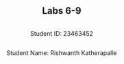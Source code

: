 ﻿<div style="display: flex; flex-direction: column; justify-content: center; align-items: center; height: 100vh;">

  <h2>Labs 6-9</h2>
  
  <p>Student ID: 23463452</p>
  <p>Student Name: Rishwanth Katherapalle</p>

</div>

# Lab 6

## Set up an EC2 instance

### [1] Create an EC2 micro instance with Ubuntu and SSH into it. 


### [2] Install the Python 3 virtual environment package. 


### [3] Access a directory 


### [4] Set up a virtual environment


### [5] Activate the virtual environment


### [6] Install nginx


### [7] Configure nginx


### [8] Restart nginx


### [9] Access your EC2 instance


## Set up Django inside the created EC2 instance

### [1] Edit the following files (create them if not exist)


### [2] Run the web server again


### [3] Access the EC2 instance


## Set up an ALB

### [1] Create an application load balancer


### [2] Health check


### [3] Access


<div style="page-break-after: always;"></div>

# Lab 7

## Set up an EC2 instance

## Install and configure Fabric

## Use Fabric for automation

<div style="page-break-after: always;"></div>

# Lab 8

## Create a Dockerfile and build a Docker image

## Prepare ECR via Boto3 scripts on your local machine

### ECR

## Push a local Docker image onto ECR

## Deploy your Docker image onto ECS

### Create a task definition for an ECS task:

### Create an ECS service:

### Get a public IP address

## Run Hyperparameter Tuning Jobs


<div style="page-break-after: always;"></div>

# Lab 9

## AWS Comprehend

AWS Comprehend offers different services to analyse text using machine learning. With Comprehend API, you will be able to perform common NLP tasks such as sentiment analysis, or simply detecting the language from the text.

For example, to detect the language used in a given text using boto3 you can use the following code:
```python
import boto3
client = boto3.client('comprehend')

# Detect Entities
response = client.detect_dominant_language(
    Text="The French Revolution was a period of social and political upheaval in France and its colonies beginning in 1789 and ending in 1799.",
)

print(response['Languages'])
```

By executing the code above, we will get something like this:
```
[{'LanguageCode': 'en', 'Score': 0.9961233139038086}]
```
This means that the detected language is 'en' (English) and has a confidence in the prediction greater than 0.99. 

### Detect Languages from different texts

#### [1] Modify the code above

We are modifying the above code to detect different languages using the AWS Comprehend API `detect_dominant_language()`
and `boto3` for texts of 4 different langauges and we format in a way so that the output would be printing message in
the format "<predicted_language> was detected with confidence". Here we replace the language code with it's actual 
name and the confidence is represented as a percentage.

We use these texts from English, Italian, Spanish and French to test the the AWS Comprehend API `detect_dominant_language()`:

**English:**
"The French Revolution was a period of social and political upheaval in France and its colonies beginning in 1789 and ending in 1799."

**Spanish:**
"El Quijote es la obra más conocida de Miguel de Cervantes Saavedra. Publicada su primera parte con el título de El ingenioso hidalgo don Quijote de la Mancha a comienzos de 1605, es una de las obras más destacadas de la literatura española y la literatura universal, y una de las más traducidas. En 1615 aparecería la segunda parte del Quijote de Cervantes con el título de El ingenioso caballero don Quijote de la Mancha."

**French:**
"Moi je n'étais rien Et voilà qu'aujourd'hui Je suis le gardien Du sommeil de ses nuits Je l'aime à mourir Vous pouvez détruire Tout ce qu'il vous plaira Elle n'a qu'à ouvrir L'espace de ses bras Pour tout reconstruire Pour tout reconstruire Je l'aime à mourir"
[From the Song: "Je l'Aime a Mourir" - Francis Cabrel ]

**Italian:**
"L'amor che move il sole e l'altre stelle."
[Quote from "Divine Comedy" - Dante Alighieri]

### Step 1
Now we create a script using the command: 
```
nano detect_lang.py
```
Paste the below script and press CTRL+X and Y and ENTER.

Use the following `detect_lang.py` script to test the above texts and get our desired output format:

```
import boto3

client = boto3.client('comprehend')

# Texts in different languages
Texts = [
    "The French Revolution was a period of social and political upheaval in France and its colonies beginning in 1789 and ending in 1799.",
    "El Quijote es la obra más conocida de Miguel de Cervantes Saavedra. Publicada su primera parte con el título de El ingenioso hidalgo don Quijote de la Mancha a comienzos de 1605, es una de las obras más
     destacadas de la literatura española y la literatura universal, y una de las más traducidas. En 1615 aparecería la segunda parte del Quijote de Cervantes con el título de El ingenioso caballero don Quijote
     de la Mancha.",
    "Moi je n'étais rien Et voilà qu'aujourd'hui Je suis le gardien Du sommeil de ses nuits Je l'aime à mourir Vous pouvez détruire Tout ce qu'il vous plaira Elle n'a qu'à ouvrir L'espace de ses bras Pour tout
     reconstruire Pour tout reconstruire Je l'aime à mourir",
    "L'amor che move il sole e l'altre stelle."
]

# Dictionary to map language codes to their abbrevations
lang_dict = {
    'en': 'English',
    'es': 'Spanish',
    'fr': 'French',
    'it': 'Italian'
}

for text in Texts:
    response = client.detect_dominant_language(Text=text)
    lang_code = response['Languages'][0]['LanguageCode']
    confidence = response['Languages'][0]['Score'] * 100
    l_name = lang_dict.get(lang_code)
    print(f"{l_name} was detected with {confidence:.1f}% confidence")

```

We use a list name `Text` to store the texts of different languages, which we intend to identify.
Then we map the language codes to the language names to get the output in the desired format using
a dictionary called `lang_dict`.

AWS Comprehend returns two key values for each detected language:
  LanguageCode (like 'en', 'es', 'fr', 'it')
  Score (the confidence value, between 0 and 1) 

To get the desired output, we convert these short codes into full names using this dictionary.
`response = client.detect_dominant_language(Text=text)`.

This line calls the Comprehend API and sends one piece of text at a time to be analyzed in the for loop.
The response is a Python dictionary (JSON-style object) that contains details about the detected languages and confidence scores.

Example response:
`{'Languages': [{'LanguageCode': 'fr', 'Score': 0.9934}]}`.

Now we process this to get the actual name mapped to the language code and the percentage from score by
multiplying it with 100. This gives us our desired output.

### Step2
You can run the script using:
```
python3 detect_lang.py
```

This will give you the output in the format "<predicted_language> was detected with confidence" for the above texts.

### Analyse sentiment 

### Detect entities

### Detect keyphrases

### Detect syntaxes


## AWS Rekognition

### Add images

### Test AWS rekognition

